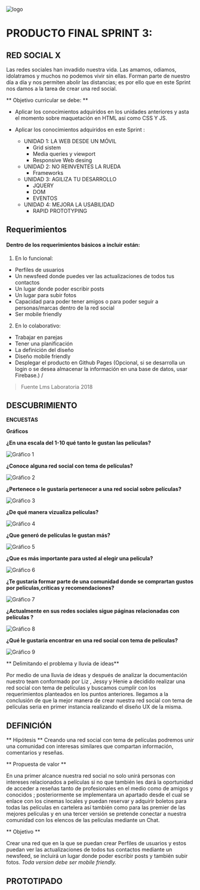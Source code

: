 ![logo](https://cdn-images-1.medium.com/max/945/1*3ebT5azEfTrKxANOE3BwyA.jpeg)

# PRODUCTO FINAL SPRINT 3:
## RED SOCIAL X

Las redes sociales han invadido nuestra vida. Las amamos, odiamos, idolatramos y muchos no podemos vivir sin ellas.
Forman parte de nuestro día a día y nos permiten abolir las distancias; es por ello que en este Sprint  nos damos a la tarea de crear una red social.

** Objetivo curricular se debe: **
* Aplicar los conocimientos adquiridos en los unidades anteriores y asta el momento sobre maquetación en HTML así como CSS Y JS.
* Aplicar los conocimientos adquiridos en este Sprint :

  * UNIDAD 1: LA WEB DESDE UN MÓVIL
    * Grid sistem
    * Media queries y viewport
    * Responsive Web desing
  * UNIDAD 2: NO REINVENTES LA RUEDA
    * Frameworks
  * UNIDAD 3: AGILIZA TU DESARROLLO
    * JQUERY
    * DOM
    * EVENTOS
  * UNIDAD 4: MEJORA LA USABILIDAD
    * RAPID PROTOTYPING

## Requerimientos
#### Dentro de los requerimientos básicos a incluir están:
1. En lo funcional:
  *  Perfiles de usuarios
  * Un newsfeed donde puedes ver las actualizaciones de todos tus contactos
  * Un lugar donde poder escribir posts
  * Un lugar para subir fotos
  * Capacidad para poder tener amigos o para poder seguir a personas/marcas dentro de la red social
  * Ser mobile friendly

2. En lo colaborativo:

  * Trabajar en parejas
  * Tener una planificación
  * La definición del diseño
  * Diseño mobile friendly
  * Desplegar el producto en Github Pages
  (Opcional, si se desarrolla un login o se desea almacenar la información en una base de datos, usar Firebase.)
/
>Fuente Lms Laboratoria 2018

## DESCUBRIMIENTO

**ENCUESTAS**

**Gráficos**

**¿En una escala del 1-10 qué tanto le gustan las películas?**

![Gráfico 1](assets/images/gráfico1encuesta.png)

**¿Conoce alguna red social con tema de películas?**

![Gráfico 2](assets/images/gráfico2encuesta.png)

**¿Pertenece o le gustaría pertenecer a una red social sobre películas?**

![Gráfico 3](assets/images/gráfico3encuesta.png)

**¿De qué manera vizualiza películas?**

![Gráfico 4](assets/images/gráfico4encuesta.png)

**¿Que generó de películas le gustan más?**

![Gráfico 5](assets/images/gráfico5encuesta.png)

**¿Que es más importante para usted al elegir una película?**

![Gráfico 6](assets/images/gráfico6encuesta.png)

**¿Te gustaría formar parte de una comunidad  donde se comprartan gustos por películas,críticas y recomendaciones?**

![Gráfico 7](assets/images/gráfico7encuesta.png)

**¿Actualmente en sus redes sociales sigue páginas relacionadas con películas ?**

![Gráfico 8](assets/images/gráfico8encuesta.png)

**¿Qué le gustaría encontrar en una red social con tema de películas?**

![Gráfico 9](assets/images/gráfico9encuesta.png)

** Delimitando el problema  y lluvia de ideas**

Por medio de una lluvia de ideas y después de analizar la documentación nuestro team conformado por Liz , Jessy y Henie a decidido realizar una red social con tema de películas y buscamos cumplir con los requerimientos planteados en los puntos anteriores.
llegamos a la conclusión de que la mejor manera de crear nuestra red social con tema de películas seria en primer instancia realizando el diseño UX de la misma.

## DEFINICIÓN

** Hipótesis **
Creando una red social con tema de películas podremos unir una comunidad con interesas similares que compartan información, comentarios y reseñas.


** Propuesta de valor **

En una primer alcance nuestra red social no solo unirá personas con intereses relacionados a películas si no que también les dará la oportunidad de acceder a reseñas tanto de profesionales en el medio como de amigos y conocidos ; posteriormente se implementara un apartado desde el cual se enlace con los cinemas locales y puedan reservar y adquirir boletos para todas las películas en cartelera así también como para las premier de las mejores películas y en una tercer versión se pretende conectar a nuestra comunidad con los elencos de las películas mediante un Chat.


** Objetivo **

Crear una red que en la que se puedan  crear Perfiles de usuarios y estos
puedan ver las actualizaciones de todos tus contactos mediante un newsfeed,
se incluirá un lugar donde poder escribir posts y también subir fotos.
_Toda version debe ser mobile friendly._


## PROTOTIPADO


